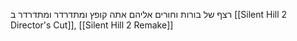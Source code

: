 רצף של בורות וחורים אליהם אתה קופץ ומתדרדר ומתדרדר ב [[Silent Hill 2 Director's Cut]], [[Silent Hill 2 Remake]]
